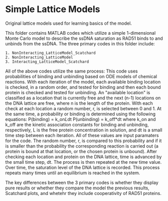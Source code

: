 # Simple Lattice Models
 Original lattice models used for learning basics of the model.

This folder contains MATLAB codes which utilize a simple 1-dimensional Monte Carlo model to describe the ssDNA
saturation as RAD51 binds to and unbinds from the ssDNA. The three primary codes in this folder include:

	1. NonInteracting_LatticeModel_Scatchard
	2. NonInteracting_LatticeModel
	3. Interacting_LatticeModel_Scatchard

All of the above codes utilize the same process:
	This code uses probabilities of binding and unbinding based on ODE models of chemical reactions. With each
	iteration of the model, each available binding location is checked, in a random order, and tested for 
	binding and then each bound protein is checked and tested for unbinding. An "available location" is
	classified as a location that is currently free and the next (n-1) locations on the DNA lattice are free,
	where n is the length of the protein. With each check at each location a random number, r, is selected
	between 0 and 1. At the same time, a probability or binding is determined using the following equations:
			P(binding) = k_on*L*dt
			P(unbinding) = k_off*dt
	where k_on and k_off are the kinetic association constants for binding and unbinding, respectively, L is
	the free protein concentration in solution, and dt is a small time step between each iteration. All of
	these values are input paramaters for the code. The random number, r, is compared to this probability and
	if it is smaller than the probability the corresponding reaction is carried out (a protein is bound at that
	location, or the chosen protein is unbound). After checking each location and protein on the DNA lattice,
	time is advanced by the small time step, dt. The process is then repeated at the new time value. Over time,
	the saturation level of the DNA lattice is recorded. This process repeats many times until an equilibrium
	is reached in the system.

The key differences between the 3 primary codes is whether they display pure results or whether they compare the
model the previous results, Scatchard plots, and whetehr they include cooperativity of RAD51 proteins.
